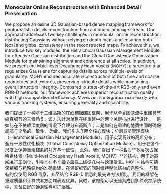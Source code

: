 ### Monocular Online Reconstruction with Enhanced Detail Preservation

We propose an online 3D Gaussian-based dense mapping framework for photorealistic details reconstruction from a monocular image stream. Our approach addresses two key challenges in monocular online reconstruction: distributing Gaussians without relying on depth maps and ensuring both local and global consistency in the reconstructed maps. To achieve this, we introduce two key modules: the Hierarchical Gaussian Management Module for effective Gaussian distribution and the Global Consistency Optimization Module for maintaining alignment and coherence at all scales. In addition, we present the Multi-level Occupancy Hash Voxels (MOHV), a structure that regularizes Gaussians for capturing details across multiple levels of granularity. MOHV ensures accurate reconstruction of both fine and coarse geometries and textures, preserving intricate details while maintaining overall structural integrity. Compared to state-of-the-art RGB-only and even RGB-D methods, our framework achieves superior reconstruction quality with high computational efficiency. Moreover, it integrates seamlessly with various tracking systems, ensuring generality and scalability.

我们提出了一种基于三维高斯的在线稠密建图框架，用于从单目图像流中重建具有逼真细节的三维场景。该方法针对单目在线重建中的两个关键挑战进行设计：一是如何在不依赖深度图的情况下合理分布高斯点；二是如何在重建的地图中同时确保局部与全局的一致性。
为此，我们引入了两个核心模块：分层高斯管理模块（Hierarchical Gaussian Management Module），用于实现高效的高斯分布；全局一致性优化模块（Global Consistency Optimization Module），用于在各个尺度上保持重建结果的对齐与一致性。
此外，我们提出了一种名为**多层次占据哈希体素（Multi-level Occupancy Hash Voxels, MOHV）**的结构，用于对高斯进行正则化，引导其在多个细节层级上捕捉几何与纹理信息。MOHV 结构可确保精细与粗略结构的准确重建，在保留细节的同时维持整体结构的完整性。
与现有的仅使用 RGB 信息，甚至结合 RGB-D 信息的最先进方法相比，我们的框架在重建质量和计算效率方面均表现优异。同时，该框架可以无缝集成到多种跟踪系统中，具备良好的通用性与可扩展性。
